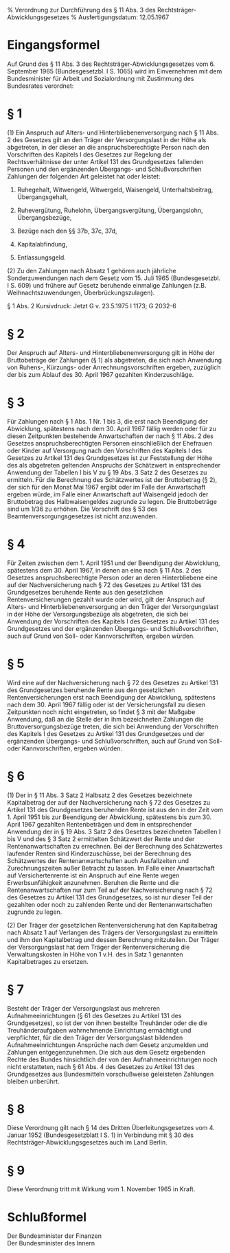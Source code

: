 % Verordnung zur Durchführung des § 11 Abs. 3 des Rechtsträger-Abwicklungsgesetzes
% Ausfertigungsdatum: 12.05.1967
 
# Eingangsformel

Auf Grund des § 11 Abs. 3 des Rechtsträger-Abwicklungsgesetzes vom 6. September 1965 (Bundesgesetzbl. I S. 1065) wird im Einvernehmen mit dem Bundesminister für Arbeit und Sozialordnung mit Zustimmung des Bundesrates verordnet:

# § 1

(1) Ein Anspruch auf Alters- und Hinterbliebenenversorgung nach § 11 Abs. 2 des Gesetzes gilt an den Träger der Versorgungslast in der Höhe als abgetreten, in der dieser an die anspruchsberechtigte Person nach den Vorschriften des Kapitels I des Gesetzes zur Regelung der Rechtsverhältnisse der unter Artikel 131 des Grundgesetzes fallenden Personen und den ergänzenden Übergangs- und Schlußvorschriften Zahlungen der folgenden Art geleistet hat oder leistet:

1. Ruhegehalt, Witwengeld, Witwergeld, Waisengeld, Unterhaltsbeitrag, Übergangsgehalt,

2. Ruhevergütung, Ruhelohn, Übergangsvergütung, Übergangslohn, Übergangsbezüge,

3. Bezüge nach den §§ 37b, 37c, 37d,

4. Kapitalabfindung,

5. Entlassungsgeld.

(2) Zu den Zahlungen nach Absatz 1 gehören auch jährliche Sonderzuwendungen nach dem Gesetz vom 15. Juli 1965 (Bundesgesetzbl. I S. 609) und frühere auf Gesetz beruhende einmalige Zahlungen (z.B. Weihnachtszuwendungen, Überbrückungszulagen).

§ 1 Abs. 2 Kursivdruck: Jetzt G v. 23.5.1975 I 1173; G 2032-6

# § 2

Der Anspruch auf Alters- und Hinterbliebenenversorgung gilt in Höhe der Bruttobeträge der Zahlungen (§ 1) als abgetreten, die sich nach Anwendung von Ruhens-, Kürzungs- oder Anrechnungsvorschriften ergeben, zuzüglich der bis zum Ablauf des 30. April 1967 gezahlten Kinderzuschläge.

# § 3

Für Zahlungen nach § 1 Abs. 1 Nr. 1 bis 3, die erst nach Beendigung der Abwicklung, spätestens nach dem 30. April 1967 fällig werden oder für zu diesen Zeitpunkten bestehende Anwartschaften der nach § 11 Abs. 2 des Gesetzes anspruchsberechtigten Personen einschließlich der Ehefrauen oder Kinder auf Versorgung nach den Vorschriften des Kapitels I des Gesetzes zu Artikel 131 des Grundgesetzes ist zur Feststellung der Höhe des als abgetreten geltenden Anspruchs der Schätzwert in entsprechender Anwendung der Tabellen I bis V zu § 19 Abs. 3 Satz 2 des Gesetzes zu ermitteln. Für die Berechnung des Schätzwertes ist der Bruttobetrag (§ 2), der sich für den Monat Mai 1967 ergibt oder im Falle der Anwartschaft ergeben würde, im Falle einer Anwartschaft auf Waisengeld jedoch der Bruttobetrag des Halbwaisengeldes zugrunde zu legen. Die Bruttobeträge sind um 1/36 zu erhöhen. Die Vorschrift des § 53 des Beamtenversorgungsgesetzes ist nicht anzuwenden.

# § 4

Für Zeiten zwischen dem 1. April 1951 und der Beendigung der Abwicklung, spätestens dem 30. April 1967, in denen an eine nach § 11 Abs. 2 des Gesetzes anspruchsberechtigte Person oder an deren Hinterbliebene eine auf der Nachversicherung nach § 72 des Gesetzes zu Artikel 131 des Grundgesetzes beruhende Rente aus den gesetzlichen Rentenversicherungen gezahlt wurde oder wird, gilt der Anspruch auf Alters- und Hinterbliebenenversorgung an den Träger der Versorgungslast in der Höhe der Versorgungsbezüge als abgetreten, die sich bei Anwendung der Vorschriften des Kapitels I des Gesetzes zu Artikel 131 des Grundgesetzes und der ergänzenden Übergangs- und Schlußvorschriften, auch auf Grund von Soll- oder Kannvorschriften, ergeben würden.

# § 5

Wird eine auf der Nachversicherung nach § 72 des Gesetzes zu Artikel 131 des Grundgesetzes beruhende Rente aus den gesetzlichen Rentenversicherungen erst nach Beendigung der Abwicklung, spätestens nach dem 30. April 1967 fällig oder ist der Versicherungsfall zu diesen Zeitpunkten noch nicht eingetreten, so findet § 3 mit der Maßgabe Anwendung, daß an die Stelle der in ihm bezeichneten Zahlungen die Bruttoversorgungsbezüge treten, die sich bei Anwendung der Vorschriften des Kapitels I des Gesetzes zu Artikel 131 des Grundgesetzes und der ergänzenden Übergangs- und Schlußvorschriften, auch auf Grund von Soll- oder Kannvorschriften, ergeben würden.

# § 6

(1) Der in § 11 Abs. 3 Satz 2 Halbsatz 2 des Gesetzes bezeichnete Kapitalbetrag der auf der Nachversicherung nach § 72 des Gesetzes zu Artikel 131 des Grundgesetzes beruhenden Rente ist aus den in der Zeit vom 1. April 1951 bis zur Beendigung der Abwicklung, spätestens bis zum 30. April 1967 gezahlten Rentenbeträgen und dem in entsprechender Anwendung der in § 19 Abs. 3 Satz 2 des Gesetzes bezeichneten Tabellen I bis V und des § 3 Satz 2 ermittelten Schätzwert der Rente und der Rentenanwartschaften zu errechnen. Bei der Berechnung des Schätzwertes laufender Renten sind Kinderzuschüsse, bei der Berechnung des Schätzwertes der Rentenanwartschaften auch Ausfallzeiten und Zurechnungszeiten außer Betracht zu lassen. Im Falle einer Anwartschaft auf Versichertenrente ist ein Anspruch auf eine Rente wegen Erwerbsunfähigkeit anzunehmen. Beruhen die Rente und die Rentenanwartschaften nur zum Teil auf der Nachversicherung nach § 72 des Gesetzes zu Artikel 131 des Grundgesetzes, so ist nur dieser Teil der gezahlten oder noch zu zahlenden Rente und der Rentenanwartschaften zugrunde zu legen.

(2) Der Träger der gesetzlichen Rentenversicherung hat den Kapitalbetrag nach Absatz 1 auf Verlangen des Trägers der Versorgungslast zu ermitteln und ihm den Kapitalbetrag und dessen Berechnung mitzuteilen. Der Träger der Versorgungslast hat dem Träger der Rentenversicherung die Verwaltungskosten in Höhe von 1 v.H. des in Satz 1 genannten Kapitalbetrages zu ersetzen.

# § 7

Besteht der Träger der Versorgungslast aus mehreren Aufnahmeeinrichtungen (§ 61 des Gesetzes zu Artikel 131 des Grundgesetzes), so ist der von ihnen bestellte Treuhänder oder die die Treuhänderaufgaben wahrnehmende Einrichtung ermächtigt und verpflichtet, für die den Träger der Versorgungslast bildenden Aufnahmeeinrichtungen Ansprüche nach dem Gesetz anzumelden und Zahlungen entgegenzunehmen. Die sich aus dem Gesetz ergebenden Rechte des Bundes hinsichtlich der von den Aufnahmeeinrichtungen noch nicht erstatteten, nach § 61 Abs. 4 des Gesetzes zu Artikel 131 des Grundgesetzes aus Bundesmitteln vorschußweise geleisteten Zahlungen bleiben unberührt.

# § 8

Diese Verordnung gilt nach § 14 des Dritten Überleitungsgesetzes vom 4. Januar 1952 (Bundesgesetzblatt I S. 1) in Verbindung mit § 30 des Rechtsträger-Abwicklungsgesetzes auch im Land Berlin.

# § 9

Diese Verordnung tritt mit Wirkung vom 1. November 1965 in Kraft.

# Schlußformel

Der Bundesminister der Finanzen  
Der Bundesminister des Innern
